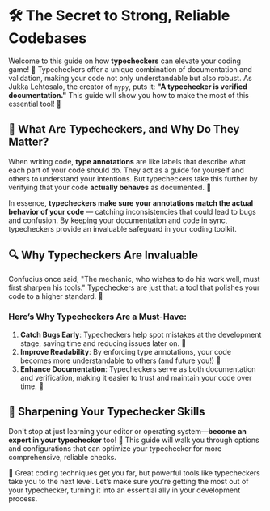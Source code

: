 # 🛠️ The Secret to Strong, Reliable Codebases

Welcome to this guide on how **typecheckers** can elevate your coding game! 🎉 Typecheckers offer a unique combination of documentation and validation, making your code not only understandable but also robust. As Jukka Lehtosalo, the creator of `mypy`, puts it: **"A typechecker is verified documentation."** This guide will show you how to make the most of this essential tool! 💼


## 📖 What Are Typecheckers, and Why Do They Matter?

When writing code, **type annotations** are like labels that describe what each part of your code should do. They act as a guide for yourself and others to understand your intentions. But typecheckers take this further by verifying that your code **actually behaves** as documented. 🧩

In essence, **typecheckers make sure your annotations match the actual behavior of your code** — catching inconsistencies that could lead to bugs and confusion. By keeping your documentation and code in sync, typecheckers provide an invaluable safeguard in your coding toolkit.


## 🔍 Why Typecheckers Are Invaluable

Confucius once said, "The mechanic, who wishes to do his work well, must first sharpen his tools." Typecheckers are just that: a tool that polishes your code to a higher standard. 💎

### Here’s Why Typecheckers Are a Must-Have:
1. **Catch Bugs Early**: Typecheckers help spot mistakes at the development stage, saving time and reducing issues later on. 🐞
2. **Improve Readability**: By enforcing type annotations, your code becomes more understandable to others (and future you!) 📘
3. **Enhance Documentation**: Typecheckers serve as both documentation and verification, making it easier to trust and maintain your code over time. 📜


## 🔧 Sharpening Your Typechecker Skills

Don't stop at just learning your editor or operating system—**become an expert in your typechecker** too! 🧰 This guide will walk you through options and configurations that can optimize your typechecker for more comprehensive, reliable checks.

🔹 Great coding techniques get you far, but powerful tools like typecheckers take you to the next level. Let’s make sure you’re getting the most out of your typechecker, turning it into an essential ally in your development process. 

